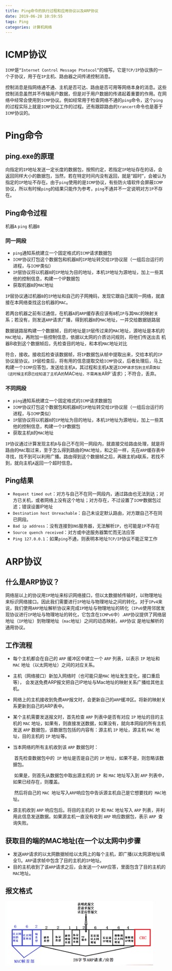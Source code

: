 ```yaml
---
title: Ping命令的执行过程和应用协议以及ARP协议
date: 2019-06-28 10:59:55
tags: Ping
categories: 计算机网络
---
```


# ICMP协议

`ICMP`是`“Internet Control Message Ptotocol”`的缩写。它是`TCP/IP`协议族的一个子协议，用于在`IP`主机、路由器之间传递控制消息。

控制消息是指网络通不通、主机是否可达、路由是否可用等网络本身的消息。这些控制消息虽然并不传输用户数据，但是对于用户数据的传递起着重要的作用。在网络中经常会使用到`ICMP`协议。例如经常用于检查网络不通的`ping`命令，这个`ping`的过程实际上就是`ICMP`协议工作的过程。还有跟踪路由的`trancert`命令也是基于`ICMP`协议的。

# Ping命令

## ping.exe的原理

向指定的`IP`地址发送一定长度的数据包，按照约定，若指定`IP`地址存在的话，会返回同样大小的数据包，当然，若在特定时间内没有返回，就是“超时”，会被认为指定的`IP`地址不存在。由于`ping`使用的是`ICMP`协议，有些防火墙软件会屏蔽`ICMP`协议，所以有时候`ping`的结果只能作为参考，`ping`不通并不一定说明对方`IP`不存在。

## Ping命令过程

机器`A` `ping` 机器`B`

### 同一网段

- `ping`通知系统建立一个固定格式的`ICMP`请求数据包
- `ICMP`协议打包这个数据包和机器`B`的`IP`地址转交给`IP`协议层（一组后台运行的进程，与`ICMP`类似）
- `IP`层协议将以机器`B`的`IP`地址为目的地址，本机`IP`地址为源地址，加上一些其他的控制信息，构建一个IP数据包
- 获取机器`B`的`MAC`地址

`IP`层协议通过机器`B`的`IP`地址和自己的子网掩码，发现它跟自己属同一网络，就直接在本网络查找这台机器的`MAC`。

若两台机器之前有过通信，在机器`A`的`ARP`缓存表应该有`B`机`IP`与其`MAC`的映射关系；若没有，则发送`ARP`请求广播，得到机器`B`的`MAC`地址，一并交给数据链路层

数据链路层构建一个数据帧，目的地址是`IP`层传过来的`MAC`地址，源地址是本机的`MAC`地址，再附加一些控制信息，依据以太网的介质访问规则，将他们传送出去
机器B收到这个数据帧后，先检查目的地址，和本机`MAC`地址对比

符合，接收。接收后检查该数据帧，将`IP`数据包从帧中提取出来，交给本机的`IP`协议层协议。`IP`层检查后，将有用的信息提取交给`ICMP`协议，后者处理后，马上构建一个`ICMP`应答包，发送给主机`A`，其过程和主机`A`发送`ICMP请求包到主机`B`类似（这时候主机`B`已经知道了主机`A`的`MAC`地址，不需再发`ARP`请求）；不符合，丢弃。

### 不同网段

- `ping`通知系统建立一个固定格式的`ICMP`请求数据包
- `ICMP`协议打包这个数据包和机器`B`的`IP`地址转交给`IP`协议层（一组后台运行的进程，与`ICMP`类似）
- `IP`层协议将以机器`B`的`IP`地址为目的地址，本机`IP`地址为源地址，加上一些其他的控制信息，构建一个`IP`数据包
- 获取主机`B`的`MAC`地址

`IP`协议通过计算发现主机`B`与自己不在同一网段内，就直接交给路由处理，就是将路由的`MAC`取过来，至于怎么得到路由的`MAC`地址，和之前一样，先在`ARP`缓存表中寻找，找不到可以利用广播。路由得到这个数据帧之后，再跟主机`B`联系，若找不到，就向主机`A`返回一个超时信息。

## Ping结果

- `Request timed out`：对方与自己不在同一网段内，通过路由也无法到达；对方已关机，或者网络上没有这个地址；对方存在，不过设置了`ICMP`数据包过滤；错误设置IP地址
- `Destination host Unreachable`：自己未设定默认路由，对方跟自己不在同已网段。
- `Bad ip address`：没有连接到`DNS`服务器，无法解析`IP`，也可能是`IP`不存在
- `Source quench received`：对方或中途服务器繁忙而无法应答
- `Ping 127.0.0.1`：如果`ping`不通，则表明本地址`TCP/IP`协议不能正常工作

# ARP协议

## 什么是ARP协议？

网络层以上的协议用`IP`地址来标识网络接口，但以太数据帧传输时，以物理地址来标识网络接口。因此我们需要进行`IP`地址与物理地址之间的转化。对于`IPv4`来说，我们使用`ARP`地址解析协议来完成`IP`地址与物理地址的转化（`IPv6`使用邻居发现协议进行`IP`地址与物理地址的转化，它包含在`ICMPv6`中）.`ARP`协议提供了网络层地址（`IP`地址）到物理地址（`mac`地址）之间的动态映射。`ARP`协议 是地址解析的通用协议。

## 工作流程

- 每个主机都会在自己的 `ARP` 缓冲区中建立一个 `ARP` 列表，以表示 `IP` 地址和 `MAC` 地址（以太网地址）之间的对应关系。

- 主机（网络接口）新加入网络时（也可能只是`MAC` 地址发生变化，接口重启等）， 会发送免费ARP报文把自己IP地址与Mac地址的映射关系广播给其他主机。

- 网络上的主机接收到免费`ARP`报文时，会更新自己的`ARP`缓冲区。将新的映射关系更新到自己的ARP表中。

- 某个主机需要发送报文时，首先检查 `ARP` 列表中是否有对应 `IP` 地址的目的主机的 `MAC` 地址，如果有，则直接发送数据，如果没有，就向本网段的所有主机发送 `ARP` 数据包，该数据包包括的内容有：源主机 `IP` 地址，源主机 `MAC` 地址，目的主机的 `IP` 地址等。

- 当本网络的所有主机收到该 `ARP` 数据包时：

  ​	首先检查数据包中的` IP` 地址是否是自己的 `IP` 地址，如果不是，则忽略该数据包。

  ​	如果是，则首先从数据包中取出源主机的 `IP `和 `MAC` 地址写入到 `ARP` 列表中，如果已经存在，则覆盖。

  ​	然后将自己的 `MAC `地址写入` ARP `响应包中告诉源主机自己是它想要找的` MAC`地址。

- 源主机收到 `ARP` 响应包后。将目的主机的 `IP` 和 `MAC` 地址写入 `ARP` 列表，并利用此信息发送数据。如果源主机一直没有收到 `ARP` 响应数据包，表示 `ARP `查询失败。

## 获取目的端的MAC地址(在一个以太网中)步骤

- 发送`ARP`请求的以太网数据帧给以太网上的每个主机，即广播(以太网源地址填全1)。`ARP`请求帧中包含了目的主机的`IP`地址。 
- 目的主机收到了该`ARP`请求之后，会发送一个`ARP`应答，里面包含了目的主机的`MAC`地址。 

## 报文格式

![](1.png)